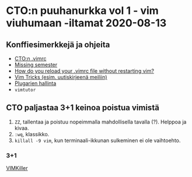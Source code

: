 # CTO:n puuhanurkka vol 1 - vim viuhumaan -iltamat 2020-08-13

## Konffiesimerkkejä ja ohjeita
* [CTO:n .vimrc](https://github.com/samporapeli/dotfiles/blob/main/.vim/vimrc)
* [Missing semester](https://missing.csail.mit.edu/2020/editors/)
* [How do you reload your .vimrc file without restarting vim?](https://superuser.com/questions/132029/how-do-you-reload-your-vimrc-file-without-restarting-vim)
* [Vim Tricks (esim. uutiskirjeenä meiliin)](https://vimtricks.com/)
* [Plugarien hallinta](https://medium.com/@paulodiovani/installing-vim-8-plugins-with-the-native-pack-system-39b71c351fea)
* ```vimtutor```

## CTO paljastaa 3+1 keinoa poistua vimistä
1. ```ZZ```, tallentaa ja poistuu nopeimmalla mahdollisella tavalla (?). Helppoa ja kivaa.
2. ```:wq```, klassikko.
3. ```killall -9 vim```, kun terminaali-ikkunan sulkeminen ei ole vaihtoehto.
### 3+1
[VIMKiller](https://github.com/caseykneale/VIMKiller) 
